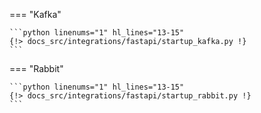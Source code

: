 === "Kafka"

    ```python linenums="1" hl_lines="13-15"
    {!> docs_src/integrations/fastapi/startup_kafka.py !}
    ```

=== "Rabbit"

    ```python linenums="1" hl_lines="13-15"
    {!> docs_src/integrations/fastapi/startup_rabbit.py !}
    ```

